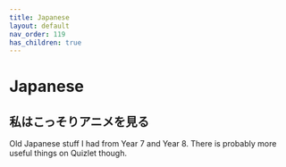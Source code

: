 ```yaml
---
title: Japanese
layout: default
nav_order: 119
has_children: true
---
```


# Japanese

## 私はこっそりアニメを見る

Old Japanese stuff I had from Year 7 and Year 8. There is probably more useful things on Quizlet though.


